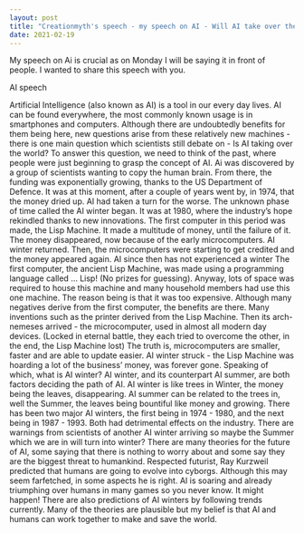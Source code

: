 ```yaml
---
layout: post
title: "Creationmyth's speech - my speech on AI - Will AI take over the world?"
date: 2021-02-19
---
```


My speech on Ai is crucial as on Monday I will be saying it in front of people. I wanted to share this speech with you.

<h>AI speech</h>


Artificial Intelligence (also known as AI) is a tool in our every day lives. AI can be found everywhere, the most commonly known usage is in smartphones and computers. Although there are undoubtedly benefits for them being here, new questions arise from these relatively new machines - there is one main question which scientists still debate on - Is AI taking over the world?
To answer this question, we need to think of the past, where people were just beginning to grasp the concept of AI. Ai was discovered by a group of scientists wanting to copy the human brain. From there, the funding was exponentially growing, thanks to the US Department of Defence. It was at this moment, after a couple of years went by, in 1974, that the money dried up. AI had taken a turn for the worse. The unknown phase of time called the AI winter began.
It was at 1980, where the industry’s hope rekindled thanks to new innovations. The first computer in this period was made, the Lisp Machine. It made a multitude of money, until the failure of it. The money disappeared, now because of the early microcomputers. AI winter returned. Then, the microcomputers were starting to get credited and the money appeared again. AI since then has not experienced a winter
The first computer, the ancient Lisp Machine, was made using a programming language called … Lisp! (No prizes for guessing). Anyway, lots of space was required to house this machine and many household members had use this one machine. The reason being is that it was too expensive. Although many negatives derive from the first computer, the benefits are there. Many inventions such as the printer derived from the Lisp Machine. Then its arch-nemeses arrived - the microcomputer, used in almost all modern day devices. (Locked in eternal battle, they each tried to overcome the other, in the end, the Lisp Machine lost) The truth is, microcomputers are smaller, faster and are able to update easier.
AI winter struck - the Lisp Machine was hoarding a lot of the business’ money, was forever gone. Speaking of which, what is AI winter?
AI winter, and its counterpart AI summer, are both factors deciding the path of AI. AI winter is like trees in Winter, the money being the leaves, disappearing. AI summer can be related to the trees in, well the Summer, the leaves being bountiful like money and growing. There has been two major AI winters, the first being in 1974 - 1980, and the next being in 1987 - 1993. Both had detrimental effects on the industry. There are warnings from scientists of another AI winter arriving so maybe the Summer which we are in will turn into winter?
There are many theories for the future of AI, some saying that there is nothing to worry about and some say they are the biggest threat to humankind. Respected futurist, Ray Kurzweil predicted that humans are going to evolve into cyborgs. Although this may seem farfetched, in some aspects he is right. AI is soaring and already triumphing over humans in many games so you never know. It might happen!
There are also predictions of AI winters by following trends currently. Many of the theories are plausible but my belief is that AI and humans can work together to make and save the world.
